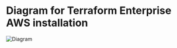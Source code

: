 # Diagram for Terraform Enterprise AWS installation

![Diagram](https://github.com/antonakv/tfe-aws/raw/main/diagram/tfe_aws.png)